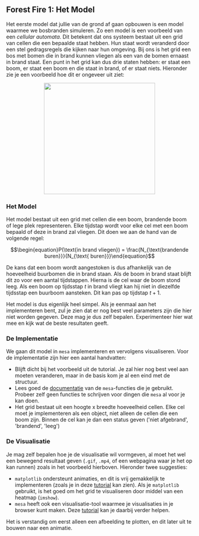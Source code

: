 ## Forest Fire 1: Het Model

Het eerste model dat jullie van de grond af gaan opbouwen is een model waarmee we bosbranden simuleren. Zo een model is een voorbeeld van een *cellular automata*. Dit betekent dat ons systeem bestaat uit een grid van cellen die een bepaalde staat hebben. Hun staat wordt veranderd door een stel gedragsregels die kijken naar hun omgeving. Bij ons is het grid een bos met bomen die in brand kunnen vliegen als een van de bomen ernaast in brand staat. Een punt in het grid kan dus drie staten hebben: er staat een boom, er staat een boom en die staat in brand, of er staat niets. Hieronder zie je een voorbeeld hoe dit er ongeveer uit ziet:

<p align="center">
<img src=forest_fire.gif width="300" height="300" />
</p>


### Het Model

Het model bestaat uit een grid met cellen die een boom, brandende boom of lege plek representeren. Elke tijdstap wordt voor elke cel met een boom bepaald of deze in brand zal vliegen. Dit doen we aan de hand van de volgende regel:

$$\begin{equation}P(\text{in brand vliegen}) = \frac{N_{\text{brandende buren}}}{N_{\text{ buren}}}\end{equation}$$

De kans dat een boom wordt aangestoken is dus afhankelijk van de hoeveelheid buurbomen die in brand staan. Als de boom in brand staat blijft dit zo voor een aantal tijdstappen. Hierna is de cel waar de boom stond leeg. Als een boom op tijdsstap $t$ in brand vliegt kan hij niet in diezelfde tijdsstap een buurboom aansteken. Dit kan pas op tijdstap $t+1$.

Het model is dus eigenlijk heel simpel. Als je eenmaal aan het implementeren bent, zul je zien dat er nog best veel parameters zijn die hier niet worden gegeven. Deze mag je dus zelf bepalen. Experimenteer hier wat mee en kijk wat de beste resultaten geeft. 


### De Implementatie


We gaan dit model in `mesa` implementeren en vervolgens visualiseren. Voor de implementatie zijn hier een aantal handvatten:

- Blijft dicht bij het voorbeeld uit de tutorial. Je zal hier nog best veel aan moeten veranderen, maar in de basis kom je al een eind met de structuur.
- Lees goed de [documentatie](https://mesa.readthedocs.io/en/master/mesa.html) van de `mesa`-functies die je gebruikt. Probeer zelf geen functies te schrijven voor dingen die `mesa` al voor je kan doen.
- Het grid bestaat uit een hoogte x breedte hoeveelheid cellen. Elke cel moet je implementeren als een object, niet alleen de cellen die een boom zijn. Binnen de cel kan je dan een status geven ('niet afgebrand', 'brandend', 'leeg')


### De Visualisatie

Je mag zelf bepalen hoe je de visualisatie wil vormgeven, al moet het wel een bewegend resultaat geven (`.gif`, `.mp4`, of een webpagina waar je het op kan runnen) zoals in het voorbeeld hierboven. Hieronder twee suggesties:

- `matplotlib` ondersteunt animaties, en dit is vrij gemakkelijk te implementeren (zoals je in deze [tutorial](https://matplotlib.org/stable/gallery/animation/dynamic_image.html) kan zien). Als je `matplotlib` gebruikt, is het goed om het grid te visualiseren door middel van een heatmap (`imshow`).
- `mesa` heeft ook een visualisatie-tool waarmee je visualisaties in je browser kunt maken. Deze [tutorial](https://mesa.readthedocs.io/en/master/tutorials/adv_tutorial.html) kan je daarbij verder helpen.

Het is verstandig om eerst alleen een afbeelding te plotten, en dit later uit te bouwen naar een animatie.
